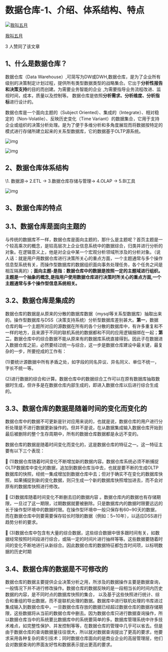 # 数据仓库-1、介绍、体系结构、特点

[![我叫五月](https://pic3.zhimg.com/v2-bd41a08b3e4d54990055efb9c8a17269_xs.jpg?source=172ae18b)](https://www.zhihu.com/people/wo-jiao-wu-yue)

[我叫五月](https://www.zhihu.com/people/wo-jiao-wu-yue)





3 人赞同了该文章

##  1、什么是数据仓库？

数据仓库（Data Warehouse）,可简写为DW或DWH,数据仓库，是为了企业所有级别的决策制定计划过程，提供所有类型数据类型的战略集合。它出于**分析性报告和决策支持**的目的而创建。为需要业务智能的企业 ,为需要指导业务流程改进、监视时间，成本，质量以及控制等。 数据仓库是依照**分析需求、分析维度、分析指标**进行设计的。

数据仓库是一个面向主题的（Subject Oriented）、集成的（Integrate）、相对稳定的（Non-Volatile）、反映历史变化（Time Variant）的数据集合，它用于支持企业或组织的决策分析处理。是为了便于多维分析和多角度展现而将数据按特定的模式进行存储所建立起来的关系型数据库，它的数据基于OLTP源系统。

![img](https://pic1.zhimg.com/80/v2-bb954f49c3385c67ca0ccf33191c6a20_720w.jpg)

![img](https://pic3.zhimg.com/80/v2-3868cb934740085b872fe282c23cf21a_720w.jpg)

## 2、数据仓库体系结构

\1. 数据源-> 2.ETL -> 3.数据仓库存储与管理-> 4.OLAP -> 5.BI工具



![img](https://pic2.zhimg.com/80/v2-d7dbc4c757152f64ebc6cd52009ddbad_720w.jpg)

## 3、数据仓库的特点

## 3.1、数据仓库是面向主题的

与传统的数据库不一样，数据仓库是面向主题的，那什么是主题呢？首页主题是一个较高乘次的概念，是较高层次上企业信息系统中的数据综合，归类并进行分析的对象。在逻辑意义上，他是对企业中某一个宏观分析领域所涉及的分析对象。（说人话：就是用户用数据仓库进行决策所关心的重点方面，一个主题通常与多个操作信息型系统有关，而操作型数据库的数据组织面向事务处理任务，各个任务之间是相互隔离的）；**面向主题-是指：数据仓库中的数据是按照一定的主题域进行组织。 主题是一个抽象的概念,是指用户使用数据仓库进行决策时所关心的重点方面,一个主题通常与多个操作型信息系统相关。**

## 3.2、数据仓库是集成的

数据仓库的数据是从原来的分散的数据库数据（mysql等关系型数据库）抽取出来的。操作型数据库与DSS（决策支持系统）分析型数据库差别甚大。**第一**，数据仓库的每一个主题所对应的源数据在所有的各个分散的数据库中，有许多重复和不一样的地方，且来源于不同的联机系统的数据都和不同的应用逻辑捆绑在一起；**第二**，数据仓库中的综合数据不能从原来有的数据库系统直接得到。因此子在数据进入数据仓库之前，必然要经过统一与综合，这一步是数据仓库建设中最关键，最复杂的一步，所要挖成的工作有：

(1)要统计源数据中所有矛盾之处，如字段的同名异议、异名同义、单位不统一，字长不统一等。

(2)进行数据的综合和计算。数据仓库中的数据综合工作可以在原有数据库抽取数据时生成，但许多是在数据仓库内部生成的，即进入数据仓库以后进行综合生成的。

## 3.3、数据仓库的数据是随着时间的变化而变化的

数据仓库中的数据不可更新是针对应用来说的，也就是说，数据仓库的用户进行分析处理是不进行数据更新操作的。但并不是说，在从数据集成输入数据仓库开始到最后被删除的整个生存周期中，所有的数据仓库数据都是永远不变的。

数据仓库的数据是随着时间变化而变化的，这是数据仓库的特征之一。这一特征主要有以下三个表现：

 (1)数据仓库随着时间变化不断增加新的数据内容。数据仓库系统必须不断捕捉OLTP数据库中变化的数据，追加到数据仓库当中去，也就是要不断的生成OLTP数据库的快照，经统一集成增加到数据仓库中去；但对于确实不在变化的数据库快照，如果捕捉到新的变化数据，则只生成一个新的数据库快照增加进去，而不会对原有的数据库快照进行修改。

 (2)数据库随着时间变化不断删去旧的数据内容 。数据仓库内的数据也有存储期限，一旦过了这一期限，过期数据就要被删除。只是数据库内的数据时限要远远的长于操作型环境中的数据时限。在操作型环境中一般只保存有60~90天的数据，而在数据仓库中则要需要保存较长时限的数据（例如：5~10年），以适应DSS进行趋势分析的要求。

 (3)数据仓库中包含有大量的综合数据，这些综合数据中很多跟时间有关，如数据经常按照时间段进行综合，或隔一定的时间片进行抽样等等。这些数据要随着时间的变化不断地进行从新综合。因此数据仓库的数据特征都包含时间项，以标明数据的历史时期

## 3.4、数据仓库的数据是不可修改的

数据仓库的数据主要提供企业决策分析之用，所涉及的数据操作主要是数据查询，一般情况下并不进行修改操作。数据仓库的数据反映的是一段相当长的时间内历史数据的内容，是不同时点的数据库快照的集合， 以及基于这些快照进行统计、综合和重组的导出数据，而不是联机处理的数据。数据库中进行联机处理的书库进过集成输入到数据仓库中，一旦数据仓库存放的数据已经超过数据仓库的数据存储期限，这些数据将从当前的数据仓库中删去。因为数据仓库只进行数据查询操作，所以数据仓库当中的系统要比数据库中的系统要简单的多。数据库管理系统中许多技术难点，如完整性保护、并发控制等等，在数据仓库的管理中几乎可以省去。但是由于数据仓库的查询数据量往往很大，所以就对数据查询提出了更高的要求，他要求采用各种复杂的索引技术；同时数据仓库面向的是商业企业的高层管理层，他们会对数据查询的界面友好性和数据表示提出更高的要求。